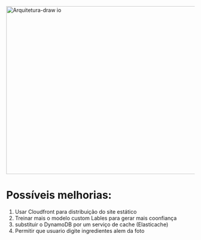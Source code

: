 <img width="728" height="449" alt="Arquitetura-draw io" src="https://github.com/user-attachments/assets/f2eeb500-d76e-4b26-8e8a-6161c09c31be" />

# Possíveis melhorias:
1. Usar Cloudfront para distribuição do site estático
2. Treinar mais o modelo custom Lables para gerar mais coonfiança
3. substituir o DynamoDB por um serviço de cache (Elasticache)
4. Permitir que usuario digite ingredientes alem da foto
